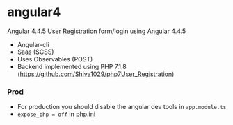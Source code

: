 # angular4
Angular 4.4.5
User Registration form/login using Angular 4.4.5
  - Angular-cli
  - Saas (SCSS)
  - Uses Observables (POST)
  - Backend implemented using PHP 7.1.8 (https://github.com/Shiva1029/php7User_Registration)
  
  ### Prod
  - For production you should disable the angular dev tools in `app.module.ts`
  - `expose_php = off` in php.ini
  
